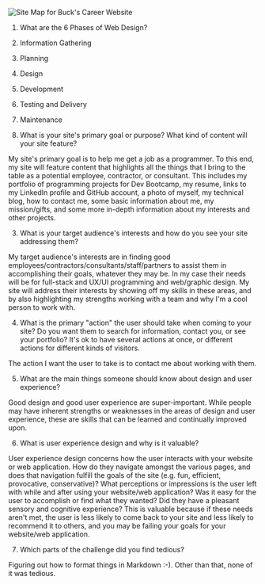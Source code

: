 ![Site Map for Buck's Career Website](/imgs/site-map.png "Site Map for Buck's Career Website")


1. What are the 6 Phases of Web Design?

  1. Information Gathering
  2. Planning
  3. Design
  4. Development
  5. Testing and Delivery
  6. Maintenance


2. What is your site's primary goal or purpose? What kind of content will your site feature?

  My site's primary goal is to help me get a job as a programmer.  To this end, my site will feature content that highlights all the things that I bring to the table as a potential employee, contractor, or consultant.  This includes my portfolio of programming projects for Dev Bootcamp, my resume, links to my LinkedIn profile and GitHub account, a photo of myself, my technical blog, how to contact me, some basic information about me, my mission/gifts, and some more in-depth information about my interests and other projects.

3. What is your target audience's interests and how do you see your site addressing them?

  My target audience's interests are in finding good employees/contractors/consultants/staff/partners to assist them in accomplishing their goals, whatever they may be.  In my case their needs will be for full-stack and UX/UI programming and web/graphic design.  My site will address their interests by showing off my skills in these areas, and by also highlighting my strengths working with a team and why I'm a cool person to work with.

4. What is the primary "action" the user should take when coming to your site? Do you want them to search for information, contact you, or see your portfolio? It's ok to have several actions at once, or different actions for different kinds of visitors.

  The action I want the user to take is to contact me about working with them.

5. What are the main things someone should know about design and user experience?

  Good design and good user experience are super-important.  While people may have inherent strengths or weaknesses in the areas of design and user experience, these are skills that can be learned and continually improved upon.

6. What is user experience design and why is it valuable? 

  User experience design concerns how the user interacts with your website or web application.  How do they navigate amongst the various pages, and does that navigation fulfill the goals of the site (e.g. fun, efficient, provocative, conservative)?  What perceptions or impressions is the user left with while and after using your website/web application?  Was it easy for the user to accomplish or find what they wanted?  Did they have a pleasant sensory and cognitive experience?  This is valuable because if these needs aren't met, the user is less likely to come back to your site and less likely to recommend it to others, and you may be failing your goals for your website/web application.

7. Which parts of the challenge did you find tedious?

  Figuring out how to format things in Markdown :-).  Other than that, none of it was tedious.


